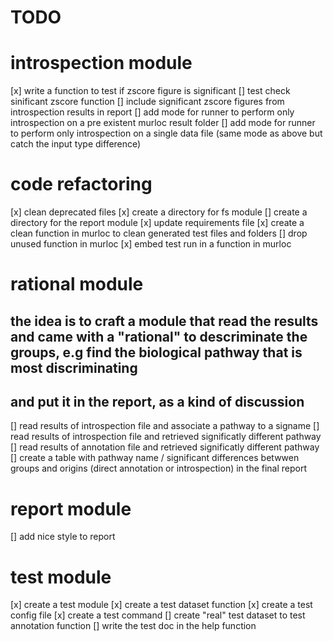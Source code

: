 

TODO
====

# introspection module
[x] write a function to test if zscore figure is significant
[] test check sinificant zscore function
[] include significant zscore figures from introspection results in report
[] add mode for runner to perform only introspection on a pre existent murloc result folder
[] add mode for runner to perform only introspection on a single data file (same mode as above but catch the input type difference)

# code refactoring
[x] clean deprecated files
[x] create a directory for fs module
[] create a directory for the report module
[x] update requirements file
[x] create a clean function in murloc to clean generated test files and folders
[] drop unused function in murloc
[x] embed test run in a function in murloc

# rational module
## the idea is to craft a module that read the results and came with a "rational" to descriminate the groups, e.g find the biological pathway that is most discriminating
## and put it in the report, as a kind of discussion
[] read results of introspection file and associate a pathway to a signame
[] read results of introspection file and retrieved significatly different pathway
[] read results of annotation file and retrieved significatly different pathway
[] create a table with pathway name / significant differences betwwen groups and origins (direct annotation or introspection) in the final report

# report module
[] add nice style to report

# test module
[x] create a test module
[x] create a test dataset function
[x] create a test config file
[x] create a test command
[] create "real" test dataset to test annotation function
[] write the test doc in the help function

